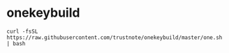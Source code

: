 # onekeybuild

```
curl -fsSL https://raw.githubusercontent.com/trustnote/onekeybuild/master/one.sh | bash
```
